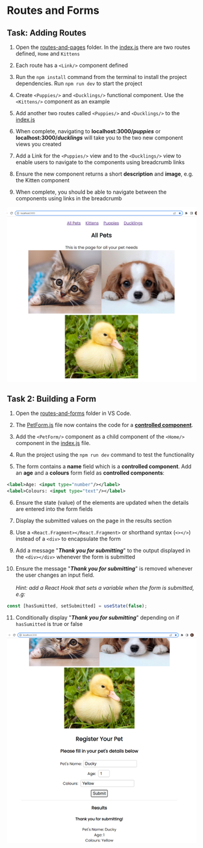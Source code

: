 # Routes and Forms

## Task: Adding Routes

1. Open the [routes-and-pages][1] folder. In the [index.js][2] there are two routes defined, `Home` and `Kittens`

1. Each route has a `<Link/>` component defined

1. Run the `npm install` command from the terminal to install the project dependencies. Run `npm run dev` to start the project

1. Create `<Puppies/>` and `<Ducklings/>` functional component. Use the `<Kittens/>` component as an example 

1. Add another two routes called `<Puppies/>` and `<Ducklings/>` to the [index.js][2]

1. When complete, navigating to __localhost:3000/*puppies*__ or __localhost:3000/*ducklings*__ will take you to the two new component views you created

1. Add a Link for the `<Puppies/>` view and to the `<Ducklings/>` view to enable users to navigate to the components using  breadcrumb links

1. Ensure the new component returns a short __description__ and __image__, e.g. the Kitten component

1. When complete, you should be able to navigate between the components using links in the breadcrumb

![Cute Pets Interface](./docs/cute-pet-store.png)

## Task 2: Building a Form

1. Open the [routes-and-forms][1] folder in VS Code.

1. The [PetForm.js][2] file now contains the code for a [__controlled component__][4].

1. Add the `<PetForm/>` component as a child component of the `<Home/>` component in the [index.js][2] file.

1. Run the project using the `npm run dev` command to test the functionality

1. The form contains a __name__ field which is a __controlled component__. Add an __age__ and a __colours__ form field as __controlled components__:

```XML
<label>Age: <input type="number"/></label>
<label>Colours: <input type="text"/></label>
```

6. Ensure the state (value) of the elements are updated when the details are entered into the form fields

1. Display the submitted values on the page in the results section

1. Use a `<React.Fragment></React.Fragment>` or shorthand syntax (`<></>`) instead of a `<div>` to encapsulate the form

1. Add a message "__*Thank you for submitting*__" to the output displayed in the `<div></div>` whenever the form is submitted

1. Ensure the message "__*Thank you for submitting*__" is removed whenever the user changes an input field. <br/><br/>*Hint: add a React Hook that sets a variable when the form is submitted, e.g:*
```js
const [hasSumitted, setSubmitted] = useState(false);
```
11. Conditionally display "__*Thank you for submitting*__" depending on if `hasSumitted` is true or false

![Cute Pets Interface Form](./docs/cute-pet-store-form.png)

[1]:/routes-and-forms/
[2]:/routes-and-forms/src/index.js
[3]:/routes-and-forms/src/components/PetForm.js
[4]:https://reactjs.org/docs/forms.html
